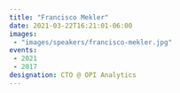 ```yaml
---
title: "Francisco Mekler"
date: 2021-03-22T16:21:01-06:00
images:
 - "images/speakers/francisco-mekler.jpg"
events: 
 - 2021
 - 2017
designation: CTO @ OPI Analytics 
---
```


